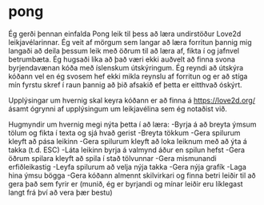 # pong
Ég gerði þennan einfalda Pong leik til þess að læra undirstöður Love2d leikjavélarinnar. Ég veit af mörgum sem langar að læra forritun þannig mig langaði að deila þessum leik með öðrum til að læra af, fikta í og jafnvel betrumbæta. Ég hugsaði líka að það væri ekki auðvelt að finna svona byrjendavænan kóða með íslenskum útskýringum. Ég reyndi að útskýra kóðann vel en ég svosem hef ekki mikla reynslu af forritun og er að stíga mín fyrstu skref í raun þannig að þið afsakið ef þetta er eitthvað óskýrt.

Upplýsingar um hvernig skal keyra kóðann er að finna á https://love2d.org/ ásamt ógrynni af upplýsingum um leikjavélina sem ég notaðist við.

Hugmyndir um hvernig megi nýta þetta í að læra:
-Byrja á að breyta ýmsum tölum og fikta í texta og sjá hvað gerist
-Breyta tökkum
-Gera spilurum kleyft að pása leikinn
-Gera spilurum kleyft að loka leiknum með að ýta á takka (t.d. ESC)
-Láta leikinn byrja á valmynd áður en spilun hefst
-Gera öðrum spilara kleyft að spila í stað tölvunnar
-Gera mismunandi erfiðleikastig
-Leyfa spilurum að velja nýja takka
-Gera nýja grafík
-Laga hina ýmsu bögga
-Gera kóðann almennt skilvirkari og finna betri leiðir til að gera það sem fyrir er (munið, ég er byrjandi og mínar leiðir eru líklegast langt frá því að vera þær bestu)